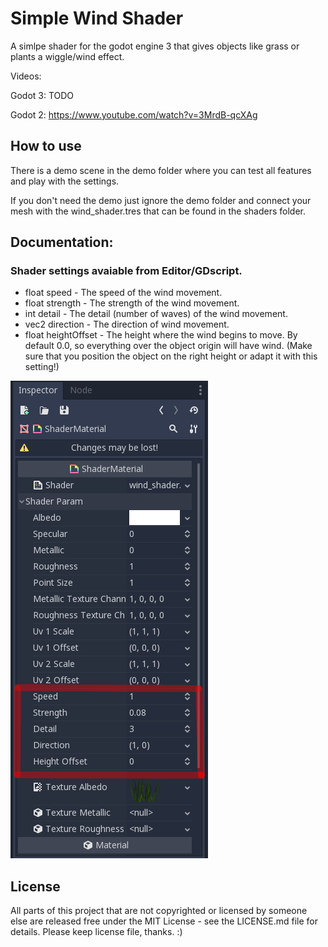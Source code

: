 # Simple Wind Shader

A simlpe shader for the godot engine 3 that gives objects like grass or plants a wiggle/wind effect.

Videos:

Godot 3: TODO

Godot 2: https://www.youtube.com/watch?v=3MrdB-qcXAg


## How to use

There is a demo scene in the demo folder where you can test all features and play with the settings.

If you don't need the demo just ignore the demo folder and connect your mesh with the wind_shader.tres that can be found in the shaders folder.

## Documentation:

### Shader settings avaiable from Editor/GDscript.

- float speed - The speed of the wind movement.
- float strength - The strength of the wind movement.
- int detail - The detail (number of waves) of the wind movement.
- vec2 direction - The direction of wind movement.
- float heightOffset - The height where the wind begins to move. By default 0.0, so everything over the object origin will have wind. (Make sure that you position the object on the right height or adapt it with this setting!)

![Image](editor_settings.png)

## License

All parts of this project that are not copyrighted or licensed by someone else are released free under the MIT License - see the LICENSE.md file for details.
Please keep license file, thanks. :)
